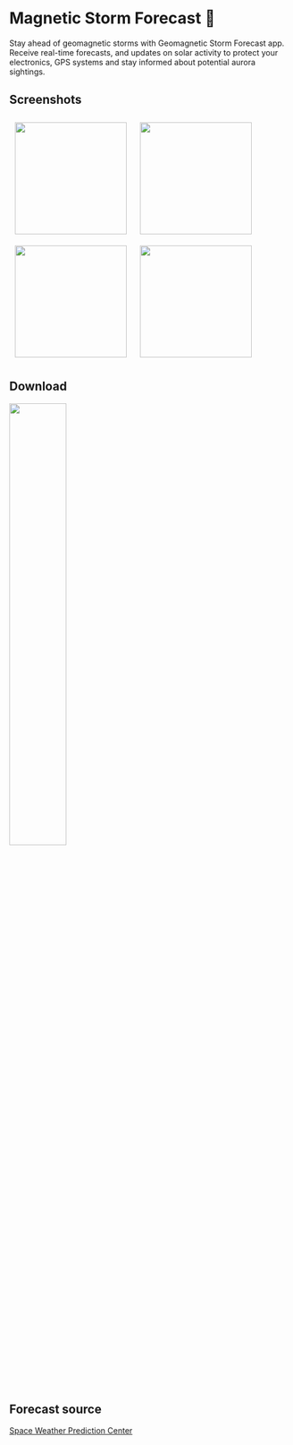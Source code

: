 # Magnetic Storm Forecast 🔮

Stay ahead of geomagnetic storms with Geomagnetic Storm Forecast app.
Receive real-time forecasts, and updates on solar activity to protect your electronics, GPS systems
and stay informed about potential aurora sightings.

## Screenshots

[<img src="https://github.com/AndreiShpakovskiy/StormForecast-Android/assets/50966785/6e034ca5-9d23-4c9d-b48c-bf45b08d3798" align="center"
width="200" hspace="10" vspace="10">](https://github.com/AndreiShpakovskiy/StormForecast-Android/assets/50966785/6e034ca5-9d23-4c9d-b48c-bf45b08d3798)
[<img src="https://github.com/AndreiShpakovskiy/StormForecast-Android/assets/50966785/79a0f2e3-e225-473b-892a-7409bde3bb0e" align="center"
width="200" hspace="10" vspace="10">](https://github.com/AndreiShpakovskiy/StormForecast-Android/assets/50966785/79a0f2e3-e225-473b-892a-7409bde3bb0e)
[<img src="https://github.com/AndreiShpakovskiy/StormForecast-Android/assets/50966785/b1b93185-2804-4f4e-8a16-8195173deead" align="center"
width="200" hspace="10" vspace="10">](https://github.com/AndreiShpakovskiy/StormForecast-Android/assets/50966785/b1b93185-2804-4f4e-8a16-8195173deead)
[<img src="https://github.com/AndreiShpakovskiy/StormForecast-Android/assets/50966785/37324e06-bde6-4535-990f-e033e46b1988" align="center"
width="200" hspace="10" vspace="10">](https://github.com/AndreiShpakovskiy/StormForecast-Android/assets/50966785/37324e06-bde6-4535-990f-e033e46b1988)
</p>

## Download
<p align="left">
<a href="https://play.google.com/store/apps/details?id=com.shpak.stormalert">
<img src="https://user-images.githubusercontent.com/50966785/194356537-d1715c40-d603-4611-8644-aa5956e3d1fd.png" width="45%">
</a>
</p>

## Forecast source
[Space Weather Prediction Center](https://www.swpc.noaa.gov/)
